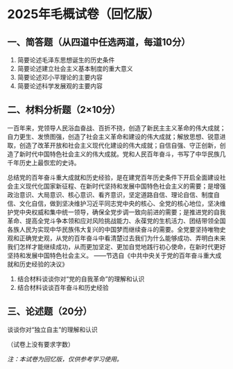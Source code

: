# 2025年毛概试卷（回忆版）

## 一、简答题（从四道中任选两道，每道10分）

1. 简要论述毛泽东思想诞生的历史条件
2. 简要论述建立社会主义基本制度的重大意义
3. 简要论述邓小平理论的主要内容
4. 简要论述科学发展观的主要内容

## 二、材料分析题（2×10分）

一百年来，党领导人民浴血奋战、百折不挠，创造了新民主主义革命的伟大成就；自力更生、发愤图强，创造了社会主义革命和建设的伟大成就；解放思想、锐意进取，创造了改革开放和社会主义现代化建设的伟大成就；自信自强、守正创新，创造了新时代中国特色社会主义的伟大成就。党和人民百年奋斗，书写了中华民族几千年历史上最恢宏的史诗。

总结党的百年奋斗重大成就和历史经验，是在建党百年历史条件下开启全面建设社会主义现代化国家新征程、在新时代坚持和发展中国特色社会主义的需要；是增强政治意识、大局意识、核心意识、看齐意识，坚定道路自信、理论自信、制度自信、文化自信，做到坚决维护习近平同志党中央的核心、全党的核心地位，坚决维护党中央权威和集中统一领导，确保全党步调一致向前进的需要；是推进党的自我革命、提高全党斗争本领和应对风险挑战能力、永葆党的生机活力、团结带领全国各族人民为实现中华民族伟大复兴的中国梦而继续奋斗的需要。全党要坚持唯物史观和正确党史观，从党的百年奋斗中看清楚过去我们为什么能够成功、弄明白未来我们怎样才能继续成功，从而更加坚定、更加自觉地践行初心使命，在新时代更好坚持和发展中国特色社会主义。 ——节选自《中共中央关于党的百年奋斗重大成就和历史经验的决议》

1. 结合材料谈谈你对“党的自我革命”的理解和认识
2. 结合材料谈谈百年奋斗和历史经验

## 三、论述题（20分）

谈谈你对“独立自主”的理解和认识

（试卷上没有要求字数）

*注：本试卷为回忆版，仅供参考学习使用。*
